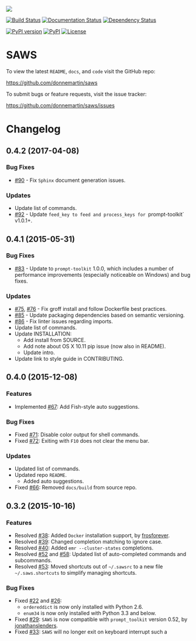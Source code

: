 ![](http://i.imgur.com/vzC5zmA.gif)

[![Build Status](https://travis-ci.org/donnemartin/saws.svg?branch=master)](https://travis-ci.org/donnemartin/saws) [![Documentation Status](https://readthedocs.org/projects/saws/badge/?version=latest)](http://saws.readthedocs.org/en/latest/?badge=latest) [![Dependency Status](https://gemnasium.com/donnemartin/saws.svg)](https://gemnasium.com/donnemartin/saws)

[![PyPI version](https://badge.fury.io/py/saws.svg)](http://badge.fury.io/py/saws) [![PyPI](https://img.shields.io/pypi/pyversions/saws.svg)](https://pypi.python.org/pypi/saws/) [![License](http://img.shields.io/:license-apache-blue.svg)](http://www.apache.org/licenses/LICENSE-2.0.html)

SAWS
====

To view the latest `README`, `docs`, and `code` visit the GitHub repo:

https://github.com/donnemartin/saws

To submit bugs or feature requests, visit the issue tracker:

https://github.com/donnemartin/saws/issues

Changelog
=========

0.4.2 (2017-04-08)
------------------

### Bug Fixes

* [#90](https://github.com/donnemartin/saws/pull/90) - Fix `Sphinx` document generation issues.

### Updates

* Update list of commands.
* [#92](https://github.com/donnemartin/saws/pull/92) - Update `feed_key to feed and process_keys for `prompt-toolkit` v1.0.1+.

0.4.1 (2015-05-31)
------------------

### Bug Fixes

* [#83](https://github.com/donnemartin/saws/pull/83) - Update to `prompt-toolkit` 1.0.0, which includes a number of performance improvements (especially noticeable on Windows) and bug fixes.

### Updates

* [#75](https://github.com/donnemartin/saws/pull/75), [#76](https://github.com/donnemartin/saws/pull/76) - Fix groff install and follow Dockerfile best practices.
* [#85](https://github.com/donnemartin/saws/pull/85) - Update packaging dependencies based on semantic versioning.
* [#86](https://github.com/donnemartin/saws/pull/86) - Fix linter issues regarding imports.
* Update list of commands.
* Update INSTALLATION:
    * Add install from SOURCE.
    * Add note about OS X 10.11 pip issue (now also in README).
    * Update intro.
* Update link to style guide in CONTRIBUTING.

0.4.0 (2015-12-08)
------------------

### Features

* Implemented [#67](https://github.com/donnemartin/saws/issues/67): Add Fish-style auto suggestions.

### Bug Fixes

* Fixed [#71](https://github.com/donnemartin/saws/issues/71): Disable color output for shell commands.
* Fixed [#72](https://github.com/donnemartin/saws/issues/72): Exiting with `F10` does not clear the menu bar.

### Updates

* Updated list of commands.
* Updated repo `README`.
    * Added auto suggestions.
* Fixed [#66](https://github.com/donnemartin/saws/issues/38): Removed `docs/build` from source repo.

0.3.2 (2015-10-16)
------------------

### Features

* Resolved [#38](https://github.com/donnemartin/saws/issues/38): Added `Docker` installation support, by [frosforever](https://github.com/frosforever).
* Resolved [#39](https://github.com/donnemartin/saws/issues/39): Changed completion matching to ignore case.
* Resolved [#40](https://github.com/donnemartin/saws/issues/40): Added `emr --cluster-states` completions.
* Resolved [#52](https://github.com/donnemartin/saws/issues/52) and [#58](https://github.com/donnemartin/saws/issues/58): Updated list of auto-completed commands and subcommands.
* Resolved [#53](https://github.com/donnemartin/saws/issues/53): Moved shortcuts out of `~/.sawsrc` to a new file `~/.saws.shortcuts` to simplify managing shortcuts.

### Bug Fixes

* Fixed [#22](https://github.com/donnemartin/saws/issues/22) and [#26](https://github.com/donnemartin/saws/issues/26):
    * `ordereddict` is now only installed with Python 2.6.
    * `enum34` is now only installed with Python 3.3 and below.
* Fixed [#29](https://github.com/donnemartin/saws/issues/29): `SAWS` is now compatible with  `prompt_toolkit` version 0.52, by [jonathanslenders](https://github.com/jonathanslenders).
* Fixed [#33](https://github.com/donnemartin/saws/issues/29): `SAWS` will no longer exit on keyboard interrupt such a